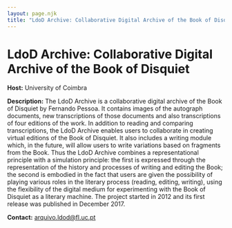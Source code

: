 ```yaml
---
layout: page.njk
title: "LdoD Archive: Collaborative Digital Archive of the Book of Disquiet"
---
```

# LdoD Archive: Collaborative Digital Archive of the Book of Disquiet



**Host:** University of Coimbra

**Description:**
The LdoD Archive is a collaborative digital archive of the Book of Disquiet by Fernando
 Pessoa. It contains images of the autograph documents, new transcriptions of those
 documents and also transcriptions of four editions of the work. In addition to reading
 and comparing transcriptions, the LdoD Archive enables users to collaborate in creating
 virtual editions of the Book of Disquiet. It also includes a writing module which,
 in the future, will allow users to write variations based on fragments from the Book.
 Thus the LdoD Archive combines a representational principle with a simulation principle:
 the first is expressed through the representation of the history and processes of
 writing and editing the Book; the second is embodied in the fact that users are given
 the possibility of playing various roles in the literary process (reading, editing,
 writing), using the flexibility of the digital medium for experimenting with the Book
 of Disquiet as a literary machine. The project started in 2012 and its first release
 was published in December 2017.

**Contact:**
[arquivo.ldod@fl.uc.pt](mailto:arquivo.ldod@fl.uc.pt)

